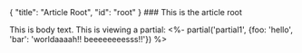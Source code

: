<meta>
{
	"title": "Article Root",
    "id": "root"
}
</meta>
### This is the article root

This is body text. This is viewing a partial: <%- partial('partial1', {foo: 'hello', 'bar': 'worldaaaah!! beeeeeeeesss!!'}) %>